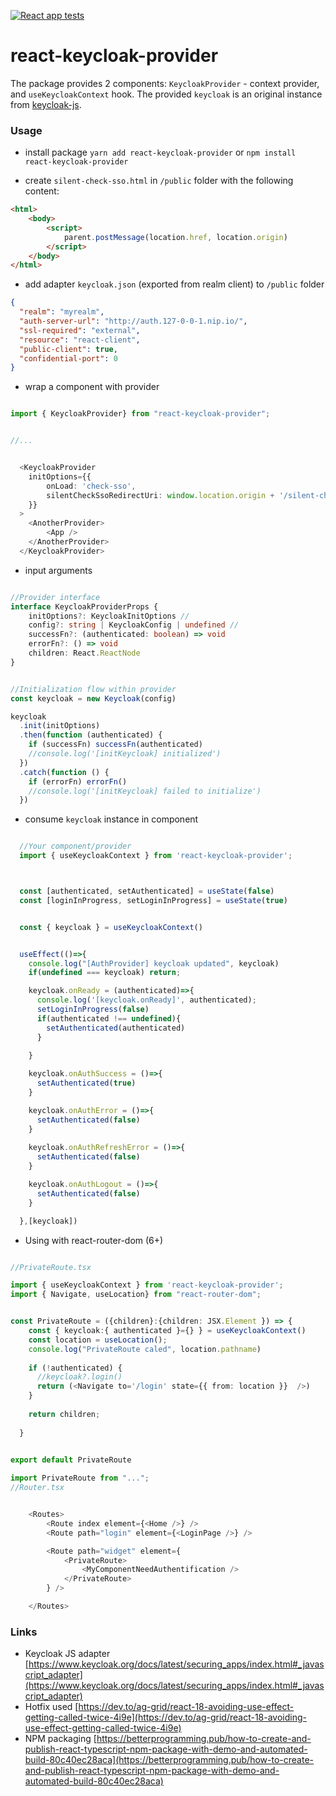 [![React app tests](https://github.com/kantorv/react-keycloak-provider/actions/workflows/tests.yml/badge.svg)](https://github.com/kantorv/react-keycloak-provider/actions/workflows/tests.yml)

# react-keycloak-provider


The package provides 2 components: `KeycloakProvider` - context provider, and `useKeycloakContext` hook.
The provided `keycloak` is an original instance from [keycloak-js](https://www.npmjs.com/package/keycloak-js).


### Usage

* install package `yarn add react-keycloak-provider`  or `npm install react-keycloak-provider`



* create `silent-check-sso.html` in `/public` folder with the following content:

```html
<html>
    <body>
        <script>
            parent.postMessage(location.href, location.origin)
        </script>
    </body>
</html>

```

* add adapter `keycloak.json` (exported from realm client) to `/public` folder

```json
{
  "realm": "myrealm",
  "auth-server-url": "http://auth.127-0-0-1.nip.io/",
  "ssl-required": "external",
  "resource": "react-client",
  "public-client": true,
  "confidential-port": 0
}
```


* wrap a component with provider

```typescript

import { KeycloakProvider} from "react-keycloak-provider";


//...


  <KeycloakProvider 
    initOptions={{
        onLoad: 'check-sso',
        silentCheckSsoRedirectUri: window.location.origin + '/silent-check-sso.html',
    }}
  >
    <AnotherProvider>
        <App />
    </AnotherProvider>
  </KeycloakProvider>

```

* input arguments
```typescript

//Provider interface
interface KeycloakProviderProps {
    initOptions?: KeycloakInitOptions //
    config?: string | KeycloakConfig | undefined // 
    successFn?: (authenticated: boolean) => void
    errorFn?: () => void
    children: React.ReactNode
}


//Initialization flow within provider
const keycloak = new Keycloak(config)

keycloak
  .init(initOptions)
  .then(function (authenticated) {
    if (successFn) successFn(authenticated)
    //console.log('[initKeycloak] initialized')
  })
  .catch(function () {
    if (errorFn) errorFn()
    //console.log('[initKeycloak] failed to initialize')
  })

```



* consume `keycloak` instance in component


```typescript

  //Your component/provider
  import { useKeycloakContext } from 'react-keycloak-provider';



  const [authenticated, setAuthenticated] = useState(false)
  const [loginInProgress, setLoginInProgress] = useState(true)


  const { keycloak } = useKeycloakContext()


  useEffect(()=>{
    console.log("[AuthProvider] keycloak updated", keycloak)
    if(undefined === keycloak) return;

    keycloak.onReady = (authenticated)=>{
      console.log('[keycloak.onReady]', authenticated);
      setLoginInProgress(false)
      if(authenticated !== undefined){
        setAuthenticated(authenticated)
      }
    
    }

    keycloak.onAuthSuccess = ()=>{
      setAuthenticated(true)
    }

    keycloak.onAuthError = ()=>{
      setAuthenticated(false)
    }    
    
    keycloak.onAuthRefreshError = ()=>{
      setAuthenticated(false)
    }

    keycloak.onAuthLogout = ()=>{
      setAuthenticated(false)
    }

  },[keycloak])

```




* Using with react-router-dom (6+)

```typescript

//PrivateRoute.tsx

import { useKeycloakContext } from 'react-keycloak-provider';
import { Navigate, useLocation} from "react-router-dom";


const PrivateRoute = ({children}:{children: JSX.Element }) => {
    const { keycloak:{ authenticated }={} } = useKeycloakContext()
    const location = useLocation();
    console.log("PrivateRoute caled", location.pathname)
  
    if (!authenticated) {
      //keycloak?.login()
      return (<Navigate to='/login' state={{ from: location }}  />)
    }
  
    return children;
  
  }

  
export default PrivateRoute

```


```typescript
import PrivateRoute from "...";
//Router.tsx


    <Routes>
        <Route index element={<Home />} />
        <Route path="login" element={<LoginPage />} />

        <Route path="widget" element={
            <PrivateRoute>
                <MyComponentNeedAuthentification />
            </PrivateRoute>
        } />

    </Routes>

```


### Links

* Keycloak JS adapter [https://www.keycloak.org/docs/latest/securing_apps/index.html#_javascript_adapter](https://www.keycloak.org/docs/latest/securing_apps/index.html#_javascript_adapter)
* Hotfix used [https://dev.to/ag-grid/react-18-avoiding-use-effect-getting-called-twice-4i9e](https://dev.to/ag-grid/react-18-avoiding-use-effect-getting-called-twice-4i9e)
* NPM packaging [https://betterprogramming.pub/how-to-create-and-publish-react-typescript-npm-package-with-demo-and-automated-build-80c40ec28aca](https://betterprogramming.pub/how-to-create-and-publish-react-typescript-npm-package-with-demo-and-automated-build-80c40ec28aca)
